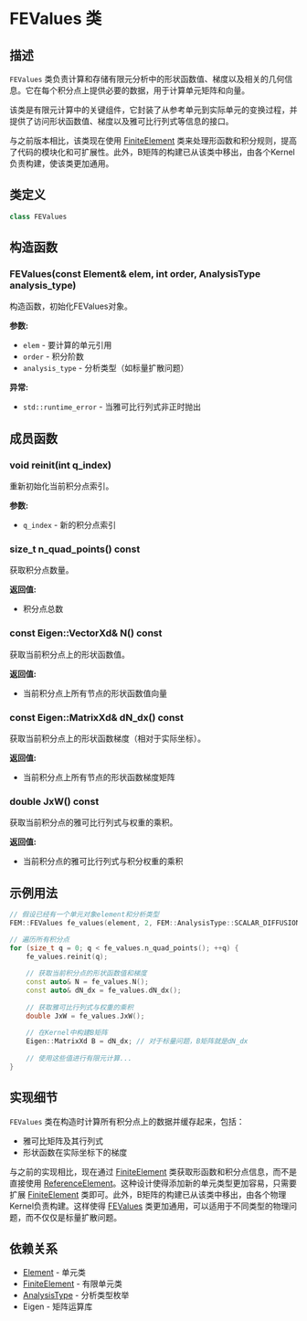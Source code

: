 # FEValues 类

## 描述

`FEValues` 类负责计算和存储有限元分析中的形状函数值、梯度以及相关的几何信息。它在每个积分点上提供必要的数据，用于计算单元矩阵和向量。

该类是有限元计算中的关键组件，它封装了从参考单元到实际单元的变换过程，并提供了访问形状函数值、梯度以及雅可比行列式等信息的接口。

与之前版本相比，该类现在使用 [FiniteElement](file:///E:/code/cpp/ETS_FEM_Kernel/fem/core/FiniteElement.hpp#L18-L88) 类来处理形函数和积分规则，提高了代码的模块化和可扩展性。此外，B矩阵的构建已从该类中移出，由各个Kernel负责构建，使该类更加通用。

## 类定义

```cpp
class FEValues
```

## 构造函数

### FEValues(const Element& elem, int order, AnalysisType analysis_type)

构造函数，初始化FEValues对象。

**参数:**
- `elem` - 要计算的单元引用
- `order` - 积分阶数
- `analysis_type` - 分析类型（如标量扩散问题）

**异常:**
- `std::runtime_error` - 当雅可比行列式非正时抛出

## 成员函数

### void reinit(int q_index)

重新初始化当前积分点索引。

**参数:**
- `q_index` - 新的积分点索引

### size_t n_quad_points() const

获取积分点数量。

**返回值:**
- 积分点总数

### const Eigen::VectorXd& N() const

获取当前积分点上的形状函数值。

**返回值:**
- 当前积分点上所有节点的形状函数值向量

### const Eigen::MatrixXd& dN_dx() const

获取当前积分点上的形状函数梯度（相对于实际坐标）。

**返回值:**
- 当前积分点上所有节点的形状函数梯度矩阵

### double JxW() const

获取当前积分点的雅可比行列式与权重的乘积。

**返回值:**
- 当前积分点的雅可比行列式与积分权重的乘积


## 示例用法

```cpp
// 假设已经有一个单元对象element和分析类型
FEM::FEValues fe_values(element, 2, FEM::AnalysisType::SCALAR_DIFFUSION);

// 遍历所有积分点
for (size_t q = 0; q < fe_values.n_quad_points(); ++q) {
    fe_values.reinit(q);
    
    // 获取当前积分点的形状函数值和梯度
    const auto& N = fe_values.N();
    const auto& dN_dx = fe_values.dN_dx();
    
    // 获取雅可比行列式与权重的乘积
    double JxW = fe_values.JxW();
    
    // 在Kernel中构建B矩阵
    Eigen::MatrixXd B = dN_dx; // 对于标量问题，B矩阵就是dN_dx
    
    // 使用这些值进行有限元计算...
}
```

## 实现细节

`FEValues` 类在构造时计算所有积分点上的数据并缓存起来，包括：
- 雅可比矩阵及其行列式
- 形状函数在实际坐标下的梯度

与之前的实现相比，现在通过 [FiniteElement](file:///E:/code/cpp/ETS_FEM_Kernel/fem/core/FiniteElement.hpp#L18-L88) 类获取形函数和积分点信息，而不是直接使用 [ReferenceElement](file:///E:/code/cpp/ETS_FEM_Kernel/fem/core/ReferenceElement.hpp#L18-L23)。这种设计使得添加新的单元类型更加容易，只需要扩展 [FiniteElement](file:///E:/code/cpp/ETS_FEM_Kernel/fem/core/FiniteElement.hpp#L18-L88) 类即可。此外，B矩阵的构建已从该类中移出，由各个物理Kernel负责构建。这样使得 [FEValues](file:///E:/code/cpp/ETS_FEM_Kernel/fem/core/FEValues.hpp#L12-L72) 类更加通用，可以适用于不同类型的物理问题，而不仅仅是标量扩散问题。

## 依赖关系

- [Element](../../mesh/classes/Element.md) - 单元类
- [FiniteElement](FiniteElement.md) - 有限单元类
- [AnalysisType](AnalysisTypes.md) - 分析类型枚举
- Eigen - 矩阵运算库
